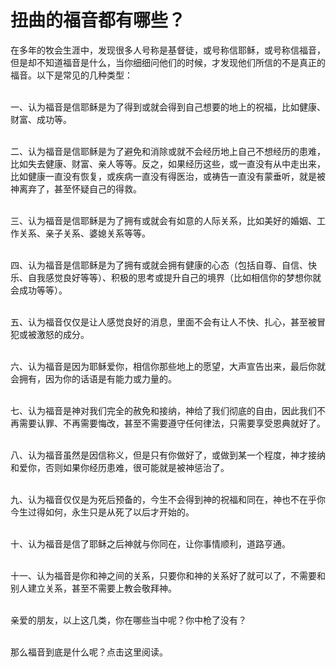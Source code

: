 # 扭曲的福音都有哪些？



<p>在多年的牧会生涯中，发现很多人号称是基督徒，或号称信耶稣，或号称信福音，但是却不知道福音是什么，当你细细问他们的时候，才发现他们所信的不是真正的福音。以下是常见的几种类型：</p>

<p><br />
一、认为福音是信耶稣是为了得到或就会得到自己想要的地上的祝福，比如健康、财富、成功等。</p>

<p><br />
二、认为福音是信耶稣是为了避免和消除或就不会经历地上自己不想经历的患难，比如失去健康、财富、亲人等等。反之，如果经历这些，或一直没有从中走出来，比如健康一直没有恢复，或疾病一直没有得医治，或祷告一直没有蒙垂听，就是被神离弃了，甚至怀疑自己的得救。</p>

<p><br />
三、认为福音是信耶稣是为了拥有或就会有如意的人际关系，比如美好的婚姻、工作关系、亲子关系、婆媳关系等等。</p>

<p><br />
四、认为福音是信耶稣是为了拥有或就会拥有健康的心态（包括自尊、自信、快乐、自我感觉良好等等）、积极的思考或提升自己的境界（比如相信你的梦想你就会成功等等）。</p>

<p><br />
五、认为福音仅仅是让人感觉良好的消息，里面不会有让人不快、扎心，甚至被冒犯或被激怒的成分。</p>

<p><br />
六、认为福音是因为耶稣爱你，相信你那些地上的愿望，大声宣告出来，最后你就会拥有，因为你的话语是有能力或力量的。</p>

<p><br />
七、认为福音是神对我们完全的赦免和接纳，神给了我们彻底的自由，因此我们不再需要认罪、不再需要悔改，甚至不需要遵守任何律法，只需要享受恩典就好了。</p>

<p><br />
八、认为福音虽然是因信称义，但是只有你做好了，或做到某一个程度，神才接纳和爱你，否则如果你经历患难，很可能就是被神惩治了。</p>

<p><br />
九、认为福音仅仅是为死后预备的，今生不会得到神的祝福和同在，神也不在乎你今生过得如何，永生只是从死了以后才开始的。</p>

<p><br />
十、认为福音是信了耶稣之后神就与你同在，让你事情顺利，道路亨通。</p>

<p><br />
十一、认为福音是你和神之间的关系，只要你和神的关系好了就可以了，不需要和别人建立关系，甚至不需要上教会敬拜神。</p>

<p><br />
亲爱的朋友，以上这几类，你在哪些当中呢？你中枪了没有？</p>

<p><br />
那么福音到底是什么呢？点击这里阅读。</p>